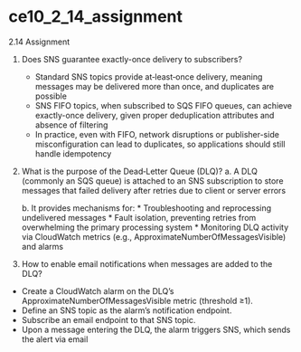# ce10_2_14_assignment
2.14 Assignment 


1. Does SNS guarantee exactly-once delivery to subscribers?

    * Standard SNS topics provide at‑least‑once delivery, meaning messages may be delivered more than once, and duplicates are possible
    * SNS FIFO topics, when subscribed to SQS FIFO queues, can achieve exactly-once delivery, given proper deduplication attributes and absence of filtering
    * In practice, even with FIFO, network disruptions or publisher-side misconfiguration can lead to duplicates, so applications should still handle idempotency

2. What is the purpose of the Dead‑Letter Queue (DLQ)?
    a. A DLQ (commonly an SQS queue) is attached to an SNS subscription to store messages that failed delivery after retries due to client or server errors
  
    b. It provides mechanisms for:
       * Troubleshooting and reprocessing undelivered messages
       * Fault isolation, preventing retries from overwhelming the primary processing system
       * Monitoring DLQ activity via CloudWatch metrics (e.g., ApproximateNumberOfMessagesVisible) and alarms

4. How to enable email notifications when messages are added to the DLQ?
  * Create a CloudWatch alarm on the DLQ’s ApproximateNumberOfMessagesVisible metric (threshold ≥1).
  * Define an SNS topic as the alarm’s notification endpoint.
  * Subscribe an email endpoint to that SNS topic.
  * Upon a message entering the DLQ, the alarm triggers SNS, which sends the alert via email
